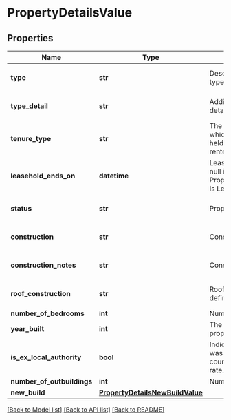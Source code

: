 # PropertyDetailsValue

## Properties
Name | Type | Description | Notes
------------ | ------------- | ------------- | -------------
**type** | **str** | Description of property type | [optional] [default to 'null']
**type_detail** | **str** | Additional property details | [optional] [default to 'null']
**tenure_type** | **str** | The conditions under which the property is held or occupied (ie rented or owned). | [optional] [default to 'null']
**leasehold_ends_on** | **datetime** | Leasehold End Date, not null if PropertyTenureTypeValue is Leasehold | [optional] 
**status** | **str** | Property status | [optional] [default to 'null']
**construction** | **str** | Construction definition | [optional] [default to 'null']
**construction_notes** | **str** | Construction notes | [optional] [default to 'null']
**roof_construction** | **str** | Roof construction definition | [optional] [default to 'null']
**number_of_bedrooms** | **int** | Number of bedrooms | [optional] 
**year_built** | **int** | The year was the property was built. | [optional] 
**is_ex_local_authority** | **bool** | Indicates if a property was bought from a council at a discounted rate. | [optional] [default to False]
**number_of_outbuildings** | **int** | Number of outbuildings | [optional] 
**new_build** | [**PropertyDetailsNewBuildValue**](PropertyDetailsNewBuildValue.md) |  | [optional] 

[[Back to Model list]](../README.md#documentation-for-models) [[Back to API list]](../README.md#documentation-for-api-endpoints) [[Back to README]](../README.md)

